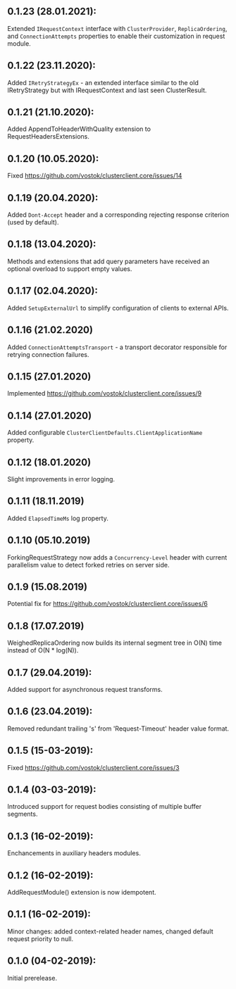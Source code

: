 ## 0.1.23 (28.01.2021):

Extended `IRequestContext` interface with `ClusterProvider`, `ReplicaOrdering`, and `ConnectionAttempts` properties to enable their customization in request module.

## 0.1.22 (23.11.2020):

Added `IRetryStrategyEx` - an extended interface similar to the old IRetryStrategy but with IRequestContext and last seen ClusterResult.

## 0.1.21 (21.10.2020):

Added AppendToHeaderWithQuality extension to RequestHeadersExtensions.

## 0.1.20 (10.05.2020):

Fixed https://github.com/vostok/clusterclient.core/issues/14

## 0.1.19 (20.04.2020):

Added `Dont-Accept` header and a corresponding rejecting response criterion (used by default).

## 0.1.18 (13.04.2020):

Methods and extensions that add query parameters have received an optional overload to support empty values.

## 0.1.17 (02.04.2020):

Added `SetupExternalUrl` to simplify configuration of clients to external APIs.

## 0.1.16 (21.02.2020)

Added `ConnectionAttemptsTransport` - a transport decorator responsible for retrying connection failures.

## 0.1.15 (27.01.2020)

Implemented https://github.com/vostok/clusterclient.core/issues/9

## 0.1.14 (27.01.2020)

Added configurable `ClusterClientDefaults.ClientApplicationName` property.

## 0.1.12 (18.01.2020)

Slight improvements in error logging.

## 0.1.11 (18.11.2019)

Added `ElapsedTimeMs` log property.

## 0.1.10 (05.10.2019)

ForkingRequestStrategy now adds a `Concurrency-Level` header with current parallelism value to detect forked retries on server side.

## 0.1.9 (15.08.2019)

Potential fix for https://github.com/vostok/clusterclient.core/issues/6

## 0.1.8 (17.07.2019)

WeighedReplicaOrdering now builds its internal segment tree in O(N) time instead of O(N * log(N)).

## 0.1.7 (29.04.2019):

Added support for asynchronous request transforms.

## 0.1.6 (23.04.2019):

Removed redundant trailing 's' from 'Request-Timeout' header value format.

## 0.1.5 (15-03-2019):

Fixed https://github.com/vostok/clusterclient.core/issues/3

## 0.1.4 (03-03-2019): 

Introduced support for request bodies consisting of multiple buffer segments.

## 0.1.3 (16-02-2019): 

Enchancements in auxiliary headers modules.

## 0.1.2 (16-02-2019): 

AddRequestModule() extension is now idempotent.

## 0.1.1 (16-02-2019): 

Minor changes: added context-related header names, changed default request priority to null.

## 0.1.0 (04-02-2019): 

Initial prerelease.